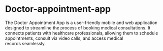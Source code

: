 # Doctor-appointment-app
The Doctor Appointment App is a user-friendly mobile and web application designed to streamline the process of booking medical consultations. It connects patients with healthcare professionals, allowing them to schedule appointments, consult via video calls, and access medical records seamlessly.
